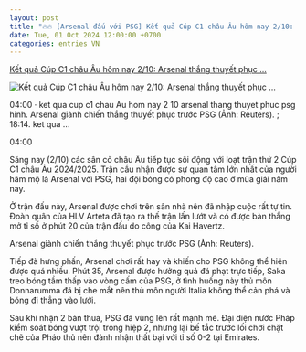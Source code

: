 ```yaml
---
layout: post
title: "🔥🔥 [Arsenal đấu với PSG] Kết quả Cúp C1 châu Âu hôm nay 2/10: Arsenal thắng thuyết phục ..."
date: Tue, 01 Oct 2024 12:00:00 +0700
categories: entries VN
---
```

[Kết quả Cúp C1 châu Âu hôm nay 2/10: Arsenal thắng thuyết phục ...](https://vov.vn/the-thao/ket-qua-cup-c1-chau-au-hom-nay-210-arsenal-thang-thuyet-phuc-psg-post1125413.vov)

![Kết quả Cúp C1 châu Âu hôm nay 2/10: Arsenal thắng thuyết phục ...](https://vov-media.emitech.vn/sites/default/files/styles/og_image/public/2024-10/2024-10-01t194226z_325777085_up1eka11iqpj3_rtrmadp_3_soccer-champions-ars-psg-report.jpg?v=1727822104)

04:00 · ket qua cup c1 chau Au hom nay 2 10 arsenal thang thuyet phuc psg hinh. Arsenal giành chiến thắng thuyết phục trước PSG (Ảnh: Reuters). ; 18:14. ket qua ...

04:00

Sáng nay (2/10) các sân cỏ châu Âu tiếp tục sôi động với loạt trận thứ 2 Cúp C1 châu Âu 2024/2025. Trận cầu nhận được sự quan tâm lớn nhất của người hâm mộ là Arsenal với PSG, hai đội bóng có phong độ cao ở mùa giải năm nay.

Ở trận đấu này, Arsenal được chơi trên sân nhà nên đã nhập cuộc rất tự tin. Đoàn quân của HLV Arteta đã tạo ra thế trận lấn lướt và có được bàn thắng mở tỉ số ở phút 20 của trận đấu do công của Kai Havertz.

Arsenal giành chiến thắng thuyết phục trước PSG (Ảnh: Reuters).

Tiếp đà hưng phấn, Arsenal chơi rất hay và khiến cho PSG không thể hiện được quá nhiều. Phút 35, Arsenal được hưởng quả đá phạt trực tiếp, Saka treo bóng tầm thấp vào vòng cấm của PSG, ở tình huống này thủ môn Donnarumma đã bị che mắt nên thủ môn người Italia không thể cản phá và bóng đi thẳng vào lưới.

Sau khi nhận 2 bàn thua, PSG đã vùng lên rất mạnh mẽ. Đại diện nước Pháp kiểm soát bóng vượt trội trong hiệp 2, nhưng lại bế tắc trước lối chơi chặt chẽ của Pháo thủ nên đành nhận thất bại với tỉ số 0-2 tại Emirates.

